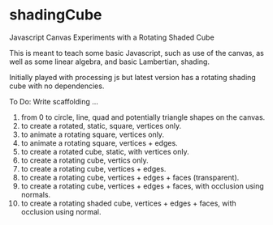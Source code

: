 # shadingCube
Javascript Canvas Experiments with a Rotating Shaded Cube

This is meant to teach some basic Javascript, such as use of the canvas, as well as some linear algebra,
and basic Lambertian, shading.

Initially played with processing js but latest version has a rotating shading cube with no dependencies. 

To Do:
Write scaffolding ...

1. from 0 to circle, line, quad and potentially triangle shapes on the canvas.
2. to create a rotated, static, square, vertices only.
3. to animate a rotating square, vertices only.
4. to animate a rotating square, vertices + edges.
5. to create a rotated cube, static, with vertices only.
6. to create a rotating cube, vertics only.
7. to create a rotating cube, vertices + edges.
8. to create a rotating cube, vertices + edges + faces (transparent).
9. to create a rotating cube, vertices + edges + faces, with occlusion using normals.
10. to create a rotating shaded cube, vertices + edges + faces, with occlusion using normal.
